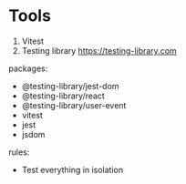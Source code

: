 # Tools

1. Vitest
2. Testing library <https://testing-library.com>

packages:

-   @testing-library/jest-dom
-   @testing-library/react
-   @testing-library/user-event
-   vitest
-   jest
-   jsdom

rules:

-   Test everything in isolation

